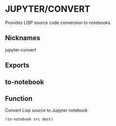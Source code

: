 
# JUPYTER/CONVERT

Provides LISP source code conversion to notebooks.

## Nicknames

jupyter\-convert

## Exports


## to\-notebook

## Function

Convert Lisp source to Jupyter notebook

```lisp
(to-notebook src dest)
```